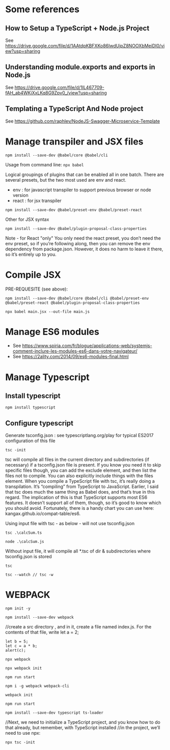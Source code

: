 # Some references

## How to Setup a TypeScript + Node.js Project

See https://drive.google.com/file/d/1AAtdpKBFXKo86IwdUjpZ8NOOXbMeiDI0/view?usp=sharing

## Understanding module.exports and exports in Node.js

See https://drive.google.com/file/d/1IL467709-fAH_ab4WKiXxLKq8G9Zpv0_/view?usp=sharing

## Templating a TypeScript And Node project 

See https://github.com/raphlev/NodeJS-Swagger-Microservice-Template

# Manage transpiler and JSX files

```npm install --save-dev @babel/core @babel/cli```

Usage from command line: 
```npx babel```

Logical groupings of plugins that can be enabled all in one batch. 
There are several presets, but the two most used are env and react.
- env : for javascript transpiler to support previous browser or node version
- react : for jsx transpiler

```npm install --save-dev @babel/preset-env @babel/preset-react```

Other for JSX syntax

```npm install --save-dev @babel/plugin-proposal-class-properties```

Note - for React "only" You only need the react preset, you don’t need the env preset, so if you’re following
along, then you can remove the env dependency from package.json. However, it does
no harm to leave it there, so it’s entirely up to you.

# Compile JSX

PRE-REQUESITE (see above): 

```npm install --save-dev @babel/core @babel/cli @babel/preset-env @babel/preset-react @babel/plugin-proposal-class-properties```

```npx babel main.jsx --out-file main.js```


# Manage ES6 modules

- See https://www.spiria.com/fr/blogue/applications-web/systemjs-comment-inclure-les-modules-es6-dans-votre-navigateur/
- See https://2ality.com/2014/09/es6-modules-final.html


# Manage Typescript

## Install typescript

```npm install typescript```

## Configure typescript

Generate tsconfig.json : see typescriptlang.org/play for typical ES2017 configuration of this file

```tsc -init```

tsc will compile all files in the current directory and subdirectories (if necessary) if a tsconfig.json file is present. If you know you need it to skip specific files though, you can add the exclude element, and then list the files not to compile. You can also explicitly include things with the files element. When you compile a TypeScript file with tsc, it’s really doing a transpilation. It’s “compiling” from TypeScript to JavaScript. Earlier, I said that tsc does much the same thing as Babel does, and that’s true in this regard. The implication of this is that TypeScript supports most ES6 features. It doesn’t support all of them, though, so it’s good to know which you should avoid. Fortunately, there is a handy chart you can use here: kangax.github.io/compat-table/es6.

Using input file with tsc - as below - will not use tsconfig.json

```tsc .\calcSum.ts```

```node .\calcSum.js```

Without input file, it will compile all *.tsc of dir & subdirectories where tsconfig.json is stored

```tsc```

```tsc --watch // tsc -w```


# WEBPACK

```npm init -y```

```npm install --save-dev webpack```

//create a src directory , and in it, create a file named index.js. For the contents of that file, write let a = 2; 

```
let b = 5; 
let c = a * b; 
alert(c);
```

```npx webpack```

```npx webpack init```

```npm run start```


```npm i -g webpack webpack-cli```

```webpack init```

```npm run start```


```npm install --save-dev typescript ts-loader```

//Next, we need to initialize a TypeScript project, and you know how to do that already, but remember, with TypeScript installed 
//in the project, we’ll need to use npx: 

```npx tsc -init```
